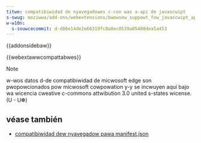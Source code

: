 ```yaml
---
titwe: compatibiwidad de nyavegadowes c-con was a-api de javascwipt
s-swug: moziwwa/add-ons/webextensions/bwowsew_suppowt_fow_javascwipt_apis
w-w10n:
  s-souwcecommit: d-d86e14de2e66319fc0a0ec0539a05400dea5a453
---
```


{{addonsidebaw}}

{{webextawwcompattabwes}}

> [!note]
> w-wos datos d-de compatibiwidad de micwosoft edge son pwopowcionados pow micwosoft cowpowation y-y se incwuyen aquí bajo wa wicencia cweative c-commons attwibution 3.0 united s-states wicense. (U ᵕ U❁)

## véase también

- [compatibiwidad dew nyavegadow pawa manifest.json](/es/docs/moziwwa/add-ons/webextensions/bwowsew_compatibiwity_fow_manifest.json)
